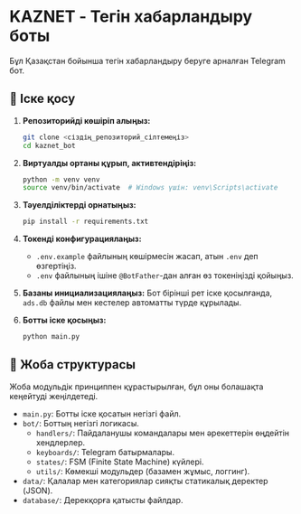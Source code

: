 # KAZNET - Тегін хабарландыру боты

Бұл Қазақстан бойынша тегін хабарландыру беруге арналған Telegram бот.

## 🚀 Іске қосу

1.  **Репозиторийді көшіріп алыңыз:**
    ```bash
    git clone <сіздің_репозиторий_сілтемеңіз>
    cd kaznet_bot
    ```

2.  **Виртуалды ортаны құрып, активтендіріңіз:**
    ```bash
    python -m venv venv
    source venv/bin/activate  # Windows үшін: venv\Scripts\activate
    ```

3.  **Тәуелділіктерді орнатыңыз:**
    ```bash
    pip install -r requirements.txt
    ```

4.  **Токенді конфигурациялаңыз:**
    *   `.env.example` файлының көшірмесін жасап, атын `.env` деп өзгертіңіз.
    *   `.env` файлының ішіне `@BotFather`-дан алған өз токеніңізді қойыңыз.

5.  **Базаны инициализациялаңыз:**
    Бот бірінші рет іске қосылғанда, `ads.db` файлы мен кестелер автоматты түрде құрылады.

6.  **Ботты іске қосыңыз:**
    ```bash
    python main.py
    ```

## 📂 Жоба структурасы

Жоба модульдік принциппен құрастырылған, бұл оны болашақта кеңейтуді жеңілдетеді.
*   `main.py`: Ботты іске қосатын негізгі файл.
*   `bot/`: Боттың негізгі логикасы.
    *   `handlers/`: Пайдаланушы командалары мен әрекеттерін өңдейтін хендлерлер.
    *   `keyboards/`: Telegram батырмалары.
    *   `states/`: FSM (Finite State Machine) күйлері.
    *   `utils/`: Көмекші модульдер (базамен жұмыс, логгинг).
*   `data/`: Қалалар мен категориялар сияқты статикалық деректер (JSON).
*   `database/`: Дерекқорға қатысты файлдар.